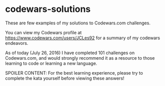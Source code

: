 # codewars-solutions

These are few examples of my solutions to Codewars.com challenges.

You can view my Codewars profile at https://www.codewars.com/users/JCLes92 for a summary of my codewars endeavors.

As of today (July 26, 2016) I have completed 101 challenges on Codewars.com, and would strongly recommend it as a resource to those learning to code or learning a new language. 

SPOILER CONTENT:
For the best learning experience, please try to complete the kata yourself before viewing these answers!

